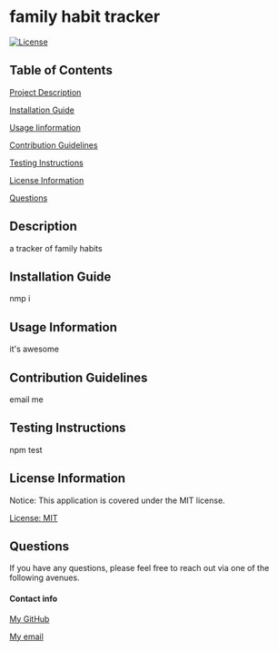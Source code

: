 # family habit tracker

[![License](https://img.shields.io/badge/license-MIT-blueviolet.svg)](https://opensource.org/licenses/MIT)


## Table of Contents

[Project Description](#description)
 
[Installation Guide](#installation-guide)

[Usage Iinformation](#usage-information)

[Contribution Guidelines](#contribution-guidelines)

[Testing Instructions](#testing-instructions)

[License Information](#license-information)

[Questions](#questions)


## Description

a tracker of family habits

## Installation Guide

nmp i

## Usage Information

it's awesome

## Contribution Guidelines

email me

## Testing Instructions

npm test

## License Information

Notice: This application is covered under the MIT license.

 [License: MIT](https://opensource.org/licenses/MIT)

## Questions

If you have any questions, please feel free to reach out via one of the following avenues.

#### Contact info

[My GitHub](https://github.com/maggiemaywilder)

[My email](mailto:maggiemaywilder@gmail.com)